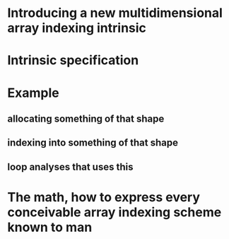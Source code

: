 # Introducing a new multidimensional array indexing intrinsic

# Intrinsic specification

# Example
## allocating something of that shape
## indexing into something of that shape
## loop analyses that uses this

# The math, how to express every conceivable array indexing scheme known to man


